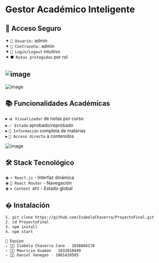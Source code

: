 #  Gestor Académico Inteligente

## 🔐 Acceso Seguro
✦ `👤 Usuario:` admin  
✦ `🔑 Contraseña:` admin  
✦ `🚪 Login/Logout` intuitivo  
✦ `🛡️ Rutas protegidas` por rol  

![image](https://github.com/user-attachments/assets/981333c9-75ca-4937-9645-e532724f0d69)
--------------------------------------------------------
![image](https://github.com/user-attachments/assets/9cc291b0-c3b1-41ce-936b-0da4881e5cfa)



## 📚 Funcionalidades Académicas  
▸ `📊 Visualizador` de notas por curso  
▸ `✅ Estado` aprobado/reprobado  
▸ `📖 Información` completa de materias  
▸ `🔗 Acceso directo` a contenidos  

![image](https://github.com/user-attachments/assets/2c2de8fd-dba1-4355-a118-d6c5f0ae514d)


## 🛠️ Stack Tecnológico  
◈ `⚛️ React.js` - Interfaz dinámica  
◈ `🧭 React Router` - Navegación  
◈ `🌀 Context API` - Estado global  

## � Instalación
```bash
1. git clone https://github.com/IsabelaChaverra/ProyectoFinal.git
2. cd ProyectoFinal
3. npm install
4. npm start

🌟 Equipo
✧ 👩‍💻 Isabela Chaverra Cano - 1038868170
✧ 👨‍💻 Mauricio Guaman - 1032010449
✧ 👨‍💻 Daniel Vanegas - 1001420585
